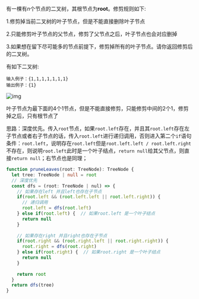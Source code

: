 有一棵有*n*个节点的二叉树，其根节点为**root**。修剪规则如下:

1.修剪掉当前二叉树的叶子节点，但是不能直接删除叶子节点

2.只能修剪叶子节点的父节点，修剪了父节点之后，叶子节点也会对应删掉

3.如果想在留下尽可能多的节点前提下，修剪掉所有的叶子节点。请你返回修剪后的二叉树。

有如下二叉树:

```
输入例子：{1,1,1,1,1,1,1}
输出例子：{1}
```

![img](https://uploadfiles.nowcoder.com/images/20210813/371785_1628849845156/3A30C91BB4FAE079523365D0FBA97EE9)

叶子节点为最下面的4个1节点，但是不能直接修剪，只能修剪中间的2个1，修剪掉之后，只有根节点了

思路：深度优先。传入`root`节点，如果`root.left`存在，并且其`root.left`存在左子节点或者右子节点的话，传入`root.left`进行递归调用，否则进入第二个`if`语句条件：`root.left`，说明存在`root.left`但是`root.left.left / root.left.right`不存在，则说明`root.left`此时是一个叶子结点，`return null`给其父节点，则直接`return null`；右节点也是同理；

```typescript
function pruneLeaves(root: TreeNode): TreeNode {
  let tree: TreeNode | null = root
  // 深度优先
  const dfs = (root: TreeNode | nul) => {
    // 如果存在left 并且left也存在子节点
    if(root.left && (root.left.left || root.left.right)) {
      // 递归调用
      root.left = dfs(root.left)
    } else if(root.left) {  // 如果root.left 是一个叶子结点 
      return null
    }
    
    // 如果存在right 并且right也存在子节点
    if(root.right && (root.right.left || root.right.right)) {
      root.right = dfs(root.right)
    } else if(root.right) {  // 如果root.right 是一个叶子结点 
      return null
    }
    
    return root
  }
  return dfs(tree)
}
```

